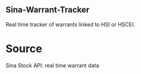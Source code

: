## Sina-Warrant-Tracker

Real time tracker of warrants linked to HSI or HSCEI.


# Source
Sina Stock API: real time warrant data
